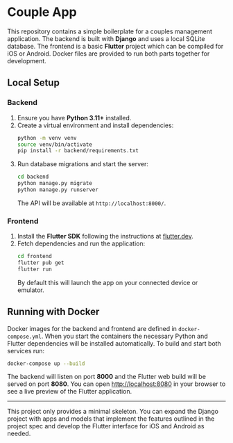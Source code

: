 # Couple App

This repository contains a simple boilerplate for a couples management application.
The backend is built with **Django** and uses a local SQLite database. The frontend
is a basic **Flutter** project which can be compiled for iOS or Android. Docker
files are provided to run both parts together for development.

## Local Setup

### Backend
1. Ensure you have **Python 3.11+** installed.
2. Create a virtual environment and install dependencies:
   ```bash
   python -m venv venv
   source venv/bin/activate
   pip install -r backend/requirements.txt
   ```
3. Run database migrations and start the server:
   ```bash
   cd backend
   python manage.py migrate
   python manage.py runserver
   ```
   The API will be available at `http://localhost:8000/`.

### Frontend
1. Install the **Flutter SDK** following the instructions at [flutter.dev](https://flutter.dev).
2. Fetch dependencies and run the application:
   ```bash
   cd frontend
   flutter pub get
   flutter run
   ```
   By default this will launch the app on your connected device or emulator.

## Running with Docker

Docker images for the backend and frontend are defined in `docker-compose.yml`.
When you start the containers the necessary Python and Flutter dependencies will
be installed automatically.
To build and start both services run:

```bash
docker-compose up --build
```

The backend will listen on port **8000** and the Flutter web build will be served
on port **8080**.
You can open [http://localhost:8080](http://localhost:8080) in your browser to see a live preview of the
Flutter application.

---

This project only provides a minimal skeleton. You can expand the Django project
with apps and models that implement the features outlined in the project spec and
develop the Flutter interface for iOS and Android as needed.
